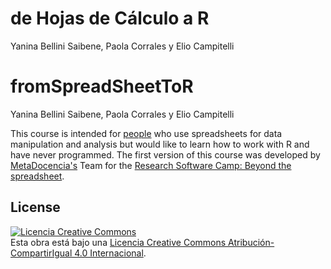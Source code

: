 # de Hojas de Cálculo a R
Yanina Bellini Saibene, Paola Corrales y Elio Campitelli


# fromSpreadSheetToR

Yanina Bellini Saibene, Paola Corrales y Elio Campitelli

This course is intended for [people](personas.html) who use spreadsheets for data manipulation and analysis but would like to learn how to work with R and have never programmed. The first version of this course was developed by [MetaDocencia's](https://www.metadocencia.org/) Team for the [Research Software Camp: Beyond the spreadsheet](https://www.software.ac.uk/RSCamp-beyond-spreadsheet).


## License

<a rel="license" href="http://creativecommons.org/licenses/by-sa/4.0/"><img alt="Licencia Creative Commons" style="border-width:0" src="https://i.creativecommons.org/l/by-sa/4.0/88x31.png" /></a><br />Esta obra está bajo una <a rel="license" href="http://creativecommons.org/licenses/by-sa/4.0/">Licencia Creative Commons Atribución-CompartirIgual 4.0 Internacional</a>.




